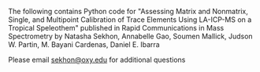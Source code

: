 The following contains Python code for "Assessing Matrix and Nonmatrix, Single, and Multipoint Calibration of Trace Elements Using LA-ICP-MS on a Tropical Speleothem" published 
in Rapid Communications in Mass Spectrometry by 
Natasha Sekhon, Annabelle Gao, Soumen Mallick, Judson W. Partin, M. Bayani Cardenas, Daniel E. Ibarra

Please email sekhon@oxy.edu for additional questions
